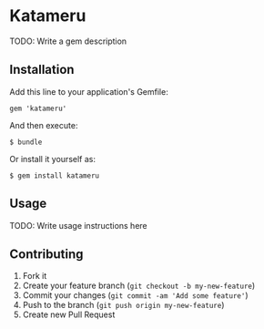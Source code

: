 # Katameru

TODO: Write a gem description

## Installation

Add this line to your application's Gemfile:

    gem 'katameru'

And then execute:

    $ bundle

Or install it yourself as:

    $ gem install katameru

## Usage

TODO: Write usage instructions here

## Contributing

1. Fork it
2. Create your feature branch (`git checkout -b my-new-feature`)
3. Commit your changes (`git commit -am 'Add some feature'`)
4. Push to the branch (`git push origin my-new-feature`)
5. Create new Pull Request
